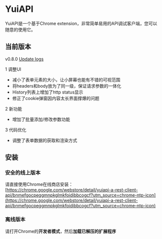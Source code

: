 # YuiAPI
YuiAPI是一个基于Chrome extension，非常简单易用的API调试客户端，您可以随意的使用它。

## 当前版本
v0.8.0 [Update logs](https://www.yuiapi.com)

1 调整UI
- 减小了表单元素的大小，让小屏幕也能有不错的可视范围
- 将headers和body放为了同一级，保证请求参数的一体化
- History列表上增加了http status显示
- 修正了cookie弹窗因内容太长界面撑爆的问题

2 新功能
- 增加了批量添加/修改参数功能

3 代码优化
- 调整了表单数据的获取和渲染方式


## 安装
### 安全的线上版本
请直接使用Chrome在线商店安装：[https://chrome.google.com/webstore/detail/yuiapi-a-rest-client-api/bnmefgocpeggmnpkglmkfoidibbcogcf?utm_source=chrome-ntp-icon](https://chrome.google.com/webstore/detail/yuiapi-a-rest-client-api/bnmefgocpeggmnpkglmkfoidibbcogcf?utm_source=chrome-ntp-icon)

### 离线版本
请打开Chrome的**开发者模式**，然后**加载已解压的扩展程序**
